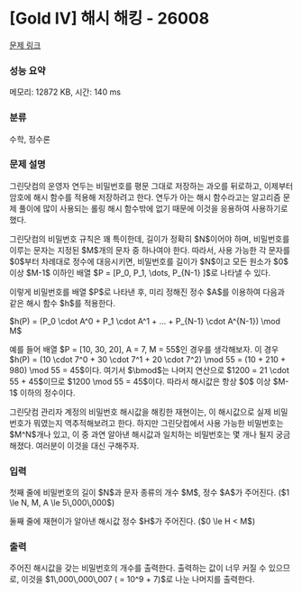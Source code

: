 # [Gold IV] 해시 해킹 - 26008 

[문제 링크](https://www.acmicpc.net/problem/26008) 

### 성능 요약

메모리: 12872 KB, 시간: 140 ms

### 분류

수학, 정수론

### 문제 설명

<p>그린닷컴의 운영자 연두는 비밀번호를 평문 그대로 저장하는 과오를 뒤로하고, 이제부터 암호에 해시 함수를 적용해 저장하려고 한다. 연두가 아는 해시 함수라고는 알고리즘 문제 풀이에 많이 사용되는 롤링 해시 함수밖에 없기 때문에 이것을 응용하여 사용하기로 했다.</p>

<p>그린닷컴의 비밀번호 규칙은 꽤 특이한데, 길이가 정확히 $N$이어야 하며, 비밀번호를 이루는 문자는 지정된 $M$개의 문자 중 하나여야 한다. 따라서, 사용 가능한 각 문자를 $0$부터 차례대로 정수에 대응시키면, 비밀번호를 길이가 $N$이고 모든 원소가 $0$ 이상 $M-1$ 이하인 배열 $P = [P_0, P_1, \dots, P_{N-1} ]$로 나타낼 수 있다.</p>

<p>이렇게 비밀번호를 배열 $P$로 나타낸 후, 미리 정해진 정수 $A$를 이용하여 다음과 같은 해시 함수 $h$를 적용한다.</p>

<p>$h(P) = (P_0 \cdot A^0 + P_1 \cdot A^1 + ... + P_{N-1} \cdot A^{N-1}) \mod M$</p>

<p>예를 들어 배열 $P = [10, 30, 20], A = 7, M = 55$인 경우를 생각해보자. 이 경우 $h(P) = (10 \cdot 7^0 + 30 \cdot 7^1 + 20 \cdot 7^2) \mod 55 = (10 + 210 + 980) \mod 55 = 45$이다. 여기서 $\bmod$는 나머지 연산으로 $1200 = 21 \cdot 55 + 45$이므로 $1200 \mod 55 = 45$이다. 따라서 해시값은 항상 $0$ 이상 $M-1$ 이하의 정수이다.</p>

<p>그린닷컴 관리자 계정의 비밀번호 해시값을 해킹한 재현이는, 이 해시값으로 실제 비밀번호가 뭐였는지 역추적해보려고 한다. 하지만 그린닷컴에서 사용 가능한 비밀번호는 $M^N$개나 있고, 이 중 과연 알아낸 해시값과 일치하는 비밀번호는 몇 개나 될지 궁금해졌다. 여러분이 이것을 대신 구해주자.</p>

### 입력 

 <p>첫째 줄에 비밀번호의 길이 $N$과 문자 종류의 개수 $M$, 정수 $A$가 주어진다. ($1 \le N, M, A \le 5\,000\,000$)</p>

<p>둘째 줄에 재현이가 알아낸 해시값 정수 $H$가 주어진다. ($0 \le H < M$)</p>

### 출력 

 <p>주어진 해시값을 갖는 비밀번호의 개수를 출력한다. 출력하는 값이 너무 커질 수 있으므로, 이것을 $1\,000\,000\,007 ( = 10^9 + 7)$로 나눈 나머지를 출력한다.</p>

